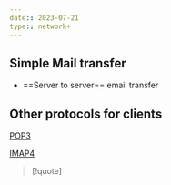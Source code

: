 ```yaml
---
date:: 2023-07-21
type:: network+
---
```

## Simple Mail transfer 
- ==Server to server== email transfer


## Other protocols for clients 
[POP3](/protocols/POP3.md)

[IMAP4](/protocols/IMAP4.md)
>[!quote]
